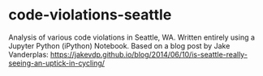 # code-violations-seattle
Analysis of various code violations in Seattle, WA. Written entirely using a Jupyter Python (iPython) Notebook. Based on a blog post by Jake Vanderplas: https://jakevdp.github.io/blog/2014/06/10/is-seattle-really-seeing-an-uptick-in-cycling/
